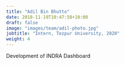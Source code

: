 ```yaml
---
title: "Adil Bin Bhutto"
date: 2018-11-19T10:47:58+10:00
draft: false
image: "images/team/adil-photo.jpg"
jobtitle: "Intern, Tezpur University, 2020"
weight: 4
---
```


Development of INDRA Dashboard 
